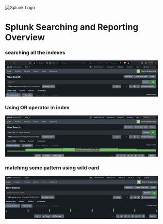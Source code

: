 ![Splunk Logo](https://upload.wikimedia.org/wikipedia/commons/f/f8/Splunk_logo.png)

# Splunk Searching and Reporting Overview

### searching all the indexes 

<img src="allindex.png">

### Using OR operator in index 

<img src="orindex.png">

### matching some pattern using wild card 

<img src="wild.png">



